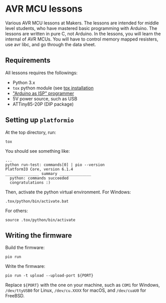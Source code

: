 # AVR MCU lessons

Various AVR MCU lessons at Makers. The lessons are intended for middle level
students, who have mastered basic programming with Arduino. The lessons are
written in pure C, not Arduino. In the lessons, you will learn the internal of
AVR MCUs. You will have to control memory mapped resisters, use avr libc, and
go through the data sheet.

## Requirements

All lessons requires the followings:

* Python 3.x
* `tox` python module (see [tox installation](https://tox.wiki/en/latest/install.html)
* ["Arduino as ISP" programmer](https://github.com/trombik/kicad-avr-programmer)
* 5V power source, such as USB
* ATTiny85-20P (DIP package)

## Setting up `platformio`

At the top directory, run:

```console
tox
```

You should see something like:

```console
...
python run-test: commands[0] | pio --version
PlatformIO Core, version 6.1.4
_______________ summary ______________
  python: commands succeeded
  congratulations :)
```

Then, activate the python virtual environment. For Windows:

```console
.tox/python/bin/activate.bat
```

For others:

```console
source .tox/python/bin/activate
```

## Writing the firmware

Build the firmware:

```console
pio run
```

Write the firmware:

```console
pio run -t upload --upload-port ${PORT}
```

Replace `${PORT}` with the one on your machine, such as `COM1` for Windows,
`/dev/ttyUSB0` for Linux, `/dev/cu.XXXX` for macOS, and `/dev/cuaU0` for
FreeBSD.

